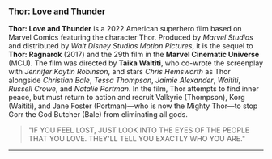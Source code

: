### Thor: Love and Thunder
**Thor: Love and Thunder** is a 2022 American superhero film based on Marvel Comics featuring the character Thor. Produced by *Marvel Studios* and distributed by *Walt Disney Studios Motion Pictures*, it is the sequel to **Thor: Ragnarok** (2017) and the 29th film in the **Marvel Cinematic Universe** (MCU). The film was directed by **Taika Waititi**, who co-wrote the screenplay with *Jennifer Kaytin Robinson*, and stars *Chris Hemsworth* as Thor alongside *Christian Bale*, *Tessa Thompson*, *Jaimie Alexander*, *Waititi*, *Russell Crowe*, and *Natalie Portman*. In the film, Thor attempts to find inner peace, but must return to action and recruit Valkyrie (Thompson), Korg (Waititi), and Jane Foster (Portman)—who is now the Mighty Thor—to stop Gorr the God Butcher (Bale) from eliminating all gods.

>"IF YOU FEEL LOST, JUST LOOK INTO THE EYES OF THE PEOPLE THAT YOU LOVE. THEY'LL TELL YOU EXACTLY WHO YOU ARE."
---
